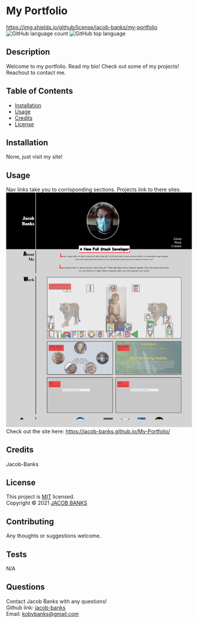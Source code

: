 # My Portfolio
https://img.shields.io/github/license/jacob-banks/my-portfolio
  ![GitHub language count](https://img.shields.io/github/languages/count/jacob-banks/my-portfolio)
  ![GitHub top language](https://img.shields.io/github/languages/top/jacob-banks/my-portfolio)

  
  ## Description
   Welcome to my portfolio. Read my bio! Check out some of my projects! Reachout to contact me.
  
  ## Table of Contents

  * [Installation](#installation)
  * [Usage](#usage)
  * [Credits](#credits)
  * [License](#license)


  ## Installation
  None, just visit my site!
  
  ## Usage 
  Nav links take you to corrisponding sections. Projects link to there sites. 
  ![screenshot1](./assets/images/screenshot.png)
  Check out the site here: https://jacob-banks.github.io/My-Portfolio/

  ## Credits
  Jacob-Banks

  ## License

  This project is [MIT](https://choosealicense.com/licenses/mit/) licensed.<br />
  Copyright © 2021 [JACOB BANKS](https://github.com/jacob-banks)

  

  ## Contributing
  Any thoughts or suggestions welcome.

  ## Tests
  N/A

  ## Questions
  Contact Jacob Banks with any questions!<br>
  Github link: [jacob-banks](https://github.com/jacob-banks)<br>
  Email: kobybanks@gmail.com
